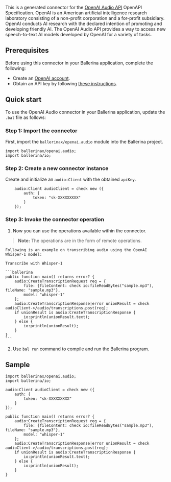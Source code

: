 This is a generated connector for the [OpenAI Audio API](https://beta.openai.com/docs/api-reference/audio) OpenAPI Specification. OpenAI is an American artificial intelligence research laboratory consisting of a non-profit corporation and a for-profit subsidiary. OpenAI conducts AI research with the declared intention of promoting and developing friendly AI. The OpenAI Audio API provides a way to access new speech-to-text AI models developed by OpenAI for a variety of tasks.

## Prerequisites

Before using this connector in your Ballerina application, complete the following:

* Create an [OpenAI account](https://beta.openai.com/signup/).
* Obtain an API key by following [these instructions](https://platform.openai.com/docs/api-reference/authentication).

## Quick start

To use the OpenAI Audio connector in your Ballerina application, update the `.bal` file as follows:

### Step 1: Import the connector
First, import the `ballerinax/openai.audio` module into the Ballerina project.

```ballerina
import ballerinax/openai.audio;
import ballerina/io;
```

### Step 2: Create a new connector instance
Create and initialize an `audio:Client` with the obtained `apiKey`.
```ballerina
    audio:Client audioClient = check new ({
        auth: {
            token: "sk-XXXXXXXXX"
        }
    });
```

### Step 3: Invoke the connector operation
1. Now you can use the operations available within the connector. 

>**Note:**  The operations are in the form of remote operations.

    Following is an example on transcribing audio using the OpenAI Whisper-1 model:

    Transcribe with Whisper-1

    ```ballerina
    public function main() returns error? {
        audio:CreateTranscriptionRequest req = {
            file: {fileContent: check io:fileReadBytes("sample.mp3"), fileName: "sample.mp3"},
            model: "whisper-1"
        };
        audio:CreateTranscriptionResponse|error unionResult = check audioClient->/audio/transcriptions.post(req);
        if unionResult is audio:CreateTranscriptionResponse {
            io:println(unionResult.text);
        } else {
            io:println(unionResult);
        }
    }
    ``` 

2. Use `bal run` command to compile and run the Ballerina program.

## Sample

```ballerina
import ballerinax/openai.audio;
import ballerina/io;

audio:Client audioClient = check new ({
    auth: {
        token: "sk-XXXXXXXXX"
    }
});

public function main() returns error? {
    audio:CreateTranscriptionRequest req = {
        file: {fileContent: check io:fileReadBytes("sample.mp3"), fileName: "sample.mp3"},
        model: "whisper-1"
    };
    audio:CreateTranscriptionResponse|error unionResult = check audioClient->/audio/transcriptions.post(req);
    if unionResult is audio:CreateTranscriptionResponse {
        io:println(unionResult.text);
    } else {
        io:println(unionResult);
    }
}
```